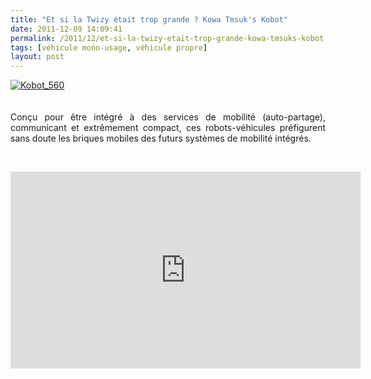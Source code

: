 ```yaml
---
title: "Et si la Twizy était trop grande ? Kowa Tmsuk's Kobot"
date: 2011-12-09 14:09:41
permalink: /2011/12/et-si-la-twizy-etait-trop-grande-kowa-tmsuks-kobot.html
tags: [véhicule mono-usage, véhicule propre]
layout: post
---
```


<p style="text-align: justify;"><a rel="lightbox" href="https://gabrielplassat.github.io/transportsdufutur/wp-content/uploads/sites/6/old/6a0120a66d2ad4970b0162fd9468a9970d-800wi.jpg"><img rel="lightbox[]" class="asset  asset-image at-xid-6a0120a66d2ad4970b0162fd9468a9970d" style="display: block; margin-left: auto; margin-right: auto;" title="Kobot_560" src="/wp-content/uploads/sites/6/old/6a0120a66d2ad4970b0162fd9468a9970d-500wi.jpg" alt="Kobot_560" /></a><br /><br />Conçu pour être intégré à des services de mobilité (auto-partage), communicant et extrêmement compact, ces robots-véhicules préfigurent sans doute les briques mobiles des futurs systèmes de mobilité intégrés.</p> <p style="text-align: justify;"> </p> <iframe width="560" height="315" src="http://www.youtube.com/embed/6sqljRqBvaU" frameborder="0" allowfullscreen></iframe>

